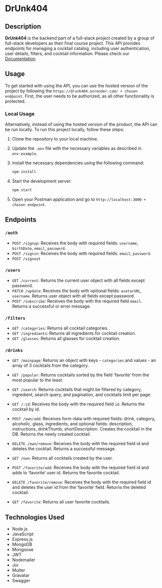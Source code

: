 # DrUnk404

## Description

**DrUnk404** is the backend part of a full-stack project created by a group of full-stack developers as their final course project. This API provides endpoints for managing a cocktail catalog, including user authentication, user details, filters, and cocktail information. Please check our [Documentation](https://drunk404.onrender.com/api-docs/)

## Usage

To get started with using the API, you can use the hosted version of the project by following the `https://drunk404.onrender.com/ + chosen endpoint`. First, the user needs to be authorized, as all other functionality is protected.

### Local Usage

Alternatively, instead of using the hosted version of the product, the API can be run locally. To run this project locally, follow these steps:

1. Clone the repository to your local machine.
2. Update the `.env` file with the necessary variables as described in `env.example`.
3. Install the necessary dependencies using the following command:

   ```bash
   npm install
   ```

4. Start the development server:

   ```bash
   npm start
   ```

5. Open your Postman application and go to `http://localhost:3000 + chosen endpoint`.

## Endpoints

### `/auth`

- `POST /signup`: Receives the body with required fields: `username`, `birthDate`, `email`, `password`.
- `POST /signin`: Receives the body with required fields: `email`, `password`.
- `POST /signout`

### `/users`

- `GET /current`: Returns the current user object with all fields except password.
- `PATCH /update`: Receives the body with optional fields: `avatarURL`, `username`. Returns user object with all fields except password.
- `POST /subscribe`: Receives the body with the required field `email`. Returns a successful or error message.

### `/filters`

- `GET /categories`: Returns all cocktail categories.
- `GET /ingredients`: Returns all ingredients for cocktail creation.
- `GET /glasses`: Returns all glasses for cocktail creation.

### `/drinks`

- `GET /mainpage`: Returns an object with keys - `categories` and values - an array of 3 cocktails from the category.
- `GET /popular`: Returns cocktails sorted by the field ‘favorite’ from the most popular to the least.
- `GET /search`: Returns cocktails that might be filtered by category, ingredient, search query, and pagination, and cocktails limit per page.
- `GET /:id`: Receives the body with the required field `id`. Returns the cocktail by id.

- `POST /own/add`: Receives form-data with required fields: drink, category, alcoholic, glass, ingredients, and optional fields: description, instructions, drinkThumb, shortDescription. Creates the cocktail in the DB. Returns the newly created cocktail.

- `DELETE /own/remove`: Receives the body with the required field id and deletes the cocktail. Returns a successful message.

- `GET /own`: Returns all cocktails created by the user.

- `POST /favorite/add`: Receives the body with the required field id and adds to ‘favorite’ user id. Returns the favorite cocktail.

- `DELETE /favorite/remove`: Receives the body with the required field id and deletes the user id from the ‘favorite’ field. Returns the deleted cocktail.

- `GET /favorite`: Returns all user favorite cocktails.


## Technologies Used

- Node.js
- JavaScript 
- Express.js
- MongoDB
- Mongoose
- JWT
- Nodemailer
- Joi
- Multer
- Gravatar
- Swagger



